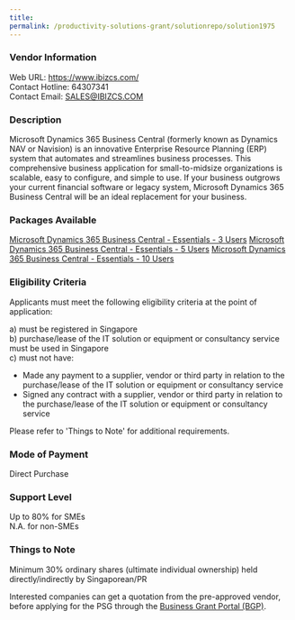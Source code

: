 ```yaml
---
title: 
permalink: /productivity-solutions-grant/solutionrepo/solution1975
---
```


### Vendor Information
Web URL: https://www.ibizcs.com/ <br>Contact Hotline: 64307341 <br>Contact Email: SALES@IBIZCS.COM <br>

### Description

Microsoft Dynamics 365 Business Central (formerly known as Dynamics NAV or Navision) is an innovative Enterprise Resource Planning (ERP) system that automates and streamlines business processes. This comprehensive business application for small-to-midsize organizations is scalable, easy to configure, and simple to use. If your business outgrows your current financial software or legacy system, Microsoft Dynamics 365 Business Central will be an ideal replacement for your business.

### Packages Available

<a href='https://www.gobusiness.gov.sg/images/psg/20200421_Desensitised_Annex_3_Part_1.pdf' target='_blank'>Microsoft Dynamics 365 Business Central - Essentials - 3 Users</a>
<a href='https://www.gobusiness.gov.sg/images/psg/20200421_Desensitised_Annex_3_Part_2.pdf' target='_blank'>Microsoft Dynamics 365 Business Central - Essentials - 5 Users</a>
<a href='https://www.gobusiness.gov.sg/images/psg/20200421_Desensitised_Annex_3_Part_3.pdf' target='_blank'>Microsoft Dynamics 365 Business Central - Essentials - 10 Users</a>

### Eligibility Criteria

Applicants must meet the following eligibility criteria at the point of application:

a) must be registered in Singapore <br>
b) purchase/lease of the IT solution or equipment or consultancy service must be used in Singapore <br>
c) must not have:
- Made any payment to a supplier, vendor or third party in relation to the purchase/lease of the IT solution or equipment or consultancy service
- Signed any contract with a supplier, vendor or third party in relation to the purchase/lease of the IT solution or equipment or consultancy service

Please refer to 'Things to Note' for additional requirements.

### Mode of Payment
Direct Purchase

### Support Level
Up to 80% for SMEs <br>
N.A. for non-SMEs

### Things to Note
Minimum 30% ordinary shares (ultimate individual ownership) held directly/indirectly by Singaporean/PR

Interested companies can get a quotation from the pre-approved vendor, before applying for the PSG through the <a target='_blank' href='https://www.businessgrants.gov.sg/'>Business Grant Portal (BGP)</a>.
